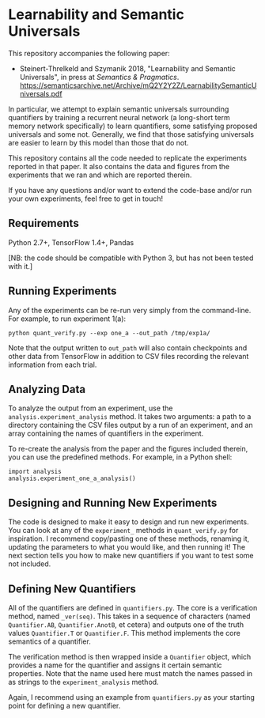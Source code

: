 # Learnability and Semantic Universals

This repository accompanies the following paper:
* Steinert-Threlkeld and Szymanik 2018, "Learnability and Semantic Universals", in press at _Semantics & Pragmatics_. https://semanticsarchive.net/Archive/mQ2Y2Y2Z/LearnabilitySemanticUniversals.pdf

In particular, we attempt to explain semantic universals surrounding quantifiers by training a recurrent neural network (a long-short term memory network specifically) to learn quantifiers, some satisfying proposed universals and some not.  Generally, we find that those satisfying universals are easier to learn by this model than those that do not.  

This repository contains all the code needed to replicate the experiments reported in that paper.  It also contains the data and figures from the experiments that we ran and which are reported therein.

If you have any questions and/or want to extend the code-base and/or run your own experiments, feel free to get in touch!

## Requirements

Python 2.7+, TensorFlow 1.4+, Pandas

[NB:  the code should be compatible with Python 3, but has not been tested with it.]

## Running Experiments

Any of the experiments can be re-run very simply from the command-line.  For example, to run experiment 1(a):

```
python quant_verify.py --exp one_a --out_path /tmp/exp1a/
```

Note that the output written to `out_path` will also contain checkpoints and other data from TensorFlow in addition to CSV files recording the relevant information from each trial.

## Analyzing Data

To analyze the output from an experiment, use the `analysis.experiment_analysis` method.  It takes two arguments: a path to a directory containing the CSV files output by a run of an experiment, and an array containing the names of quantifiers in the experiment.

To re-create the analysis from the paper and the figures included therein, you can use the predefined methods.  For example, in a Python shell:

```
import analysis
analysis.experiment_one_a_analysis()
```

## Designing and Running New Experiments

The code is designed to make it easy to design and run new experiments.  You can look at any of the `experiment_` methods in `quant_verify.py` for inspiration.  I recommend copy/pasting one of these methods, renaming it, updating the parameters to what you would like, and then running it!  The next section tells you how to make new quantifiers if you want to test some not included.

## Defining New Quantifiers

All of the quantifiers are defined in `quantifiers.py`.  The core is a verification method, named `_ver(seq)`.  This takes in a sequence of characters (named `Quantifier.AB`, `Quantifier.AnotB`, et cetera) and outputs one of the truth values `Quantifier.T` or `Quantifier.F`.  This method implements the core semantics of a quantifier.

The verification method is then wrapped inside a `Quantifier` object, which provides a name for the quantifier and assigns it certain semantic properties.  Note that the name used here must match the names passed in as strings to the `experiment_analysis` method.

Again, I recommend using an example from `quantifiers.py` as your starting point for defining a new quantifier.
